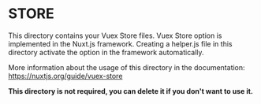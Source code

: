 # STORE

This directory contains your Vuex Store files.
Vuex Store option is implemented in the Nuxt.js framework.
Creating a helper.js file in this directory activate the option in the framework automatically.

More information about the usage of this directory in the documentation:
https://nuxtjs.org/guide/vuex-store

**This directory is not required, you can delete it if you don't want to use it.**
